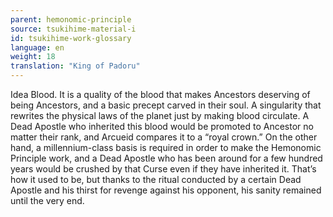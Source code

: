 ```yaml
---
parent: hemonomic-principle
source: tsukihime-material-i
id: tsukihime-work-glossary
language: en
weight: 18
translation: "King of Padoru"
---
```


Idea Blood. It is a quality of the blood that makes Ancestors deserving of being Ancestors, and a basic precept carved in their soul. A singularity that rewrites the physical laws of the planet just by making blood circulate.
A Dead Apostle who inherited this blood would be promoted to Ancestor no matter their rank, and Arcueid compares it to a “royal crown.”
On the other hand, a millennium-class basis is required in order to make the Hemonomic Principle work, and a Dead Apostle who has been around for a few hundred years would be crushed by that Curse even if they have inherited it. That’s how it used to be, but thanks to the ritual conducted by a certain Dead Apostle and his thirst for revenge against his opponent, his sanity remained until the very end.
